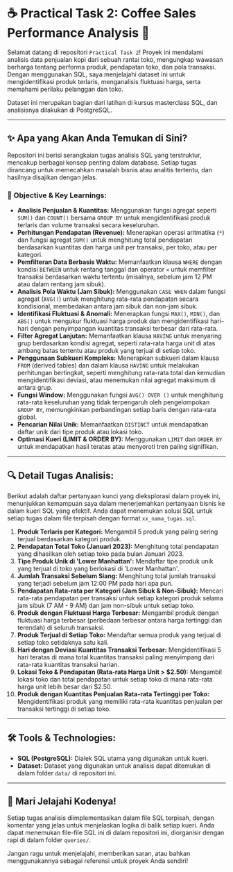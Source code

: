 # ☕ Practical Task 2: Coffee Sales Performance Analysis 🚀

Selamat datang di repositori `Practical Task 2`! Proyek ini mendalami analisis data penjualan kopi dari sebuah rantai toko, mengungkap wawasan berharga tentang performa produk, pendapatan toko, dan pola transaksi. Dengan menggunakan SQL, saya menjelajahi dataset ini untuk mengidentifikasi produk terlaris, menganalisis fluktuasi harga, serta memahami perilaku pelanggan dan toko.

Dataset ini merupakan bagian dari latihan di kursus masterclass SQL, dan analisisnya dilakukan di PostgreSQL.

---

## ✨ Apa yang Akan Anda Temukan di Sini?

Repositori ini berisi serangkaian tugas analisis SQL yang terstruktur, mencakup berbagai konsep penting dalam database. Setiap tugas dirancang untuk memecahkan masalah bisnis atau analitis tertentu, dan hasilnya disajikan dengan jelas.

### 🎯 Objective & Key Learnings:

* **Analisis Penjualan & Kuantitas:** Menggunakan fungsi agregat seperti `SUM()` dan `COUNT()` bersama `GROUP BY` untuk mengidentifikasi produk terlaris dan volume transaksi secara keseluruhan.
* **Perhitungan Pendapatan (Revenue):** Menerapkan operasi aritmatika (`*`) dan fungsi agregat `SUM()` untuk menghitung total pendapatan berdasarkan kuantitas dan harga unit per transaksi, per toko, atau per kategori.
* **Pemfilteran Data Berbasis Waktu:** Memanfaatkan klausa `WHERE` dengan kondisi `BETWEEN` untuk rentang tanggal dan operator `<` untuk memfilter transaksi berdasarkan waktu tertentu (misalnya, sebelum jam 12 PM atau dalam rentang jam sibuk).
* **Analisis Pola Waktu (Jam Sibuk):** Menggunakan `CASE WHEN` dalam fungsi agregat (`AVG()`) untuk menghitung rata-rata pendapatan secara kondisional, membedakan antara jam sibuk dan non-jam sibuk.
* **Identifikasi Fluktuasi & Anomali:** Menerapkan fungsi `MAX()`, `MIN()`, dan `ABS()` untuk mengukur fluktuasi harga produk dan mengidentifikasi hari-hari dengan penyimpangan kuantitas transaksi terbesar dari rata-rata.
* **Filter Agregat Lanjutan:** Memanfaatkan klausa `HAVING` untuk menyaring grup berdasarkan kondisi agregat, seperti rata-rata harga unit di atas ambang batas tertentu atau produk yang terjual di setiap toko.
* **Penggunaan Subkueri Kompleks:** Menerapkan subkueri dalam klausa `FROM` (derived tables) dan dalam klausa `HAVING` untuk melakukan perhitungan bertingkat, seperti menghitung rata-rata total dan kemudian mengidentifikasi deviasi, atau menemukan nilai agregat maksimum di antara grup.
* **Fungsi Window:** Menggunakan fungsi `AVG() OVER ()` untuk menghitung rata-rata keseluruhan yang tidak terpengaruh oleh pengelompokan `GROUP BY`, memungkinkan perbandingan setiap baris dengan rata-rata global.
* **Pencarian Nilai Unik:** Memanfaatkan `DISTINCT` untuk mendapatkan daftar unik dari tipe produk atau lokasi toko.
* **Optimasi Kueri (LIMIT & ORDER BY):** Menggunakan `LIMIT` dan `ORDER BY` untuk mendapatkan hasil teratas atau menyoroti tren paling signifikan.

---

## 🔍 Detail Tugas Analisis:

Berikut adalah daftar pertanyaan kunci yang dieksplorasi dalam proyek ini, menunjukkan kemampuan saya dalam menerjemahkan pertanyaan bisnis ke dalam kueri SQL yang efektif. Anda dapat menemukan solusi SQL untuk setiap tugas dalam file terpisah dengan format `xx_nama_tugas.sql`.

1.  **Produk Terlaris per Kategori:** Mengambil 5 produk yang paling sering terjual berdasarkan kategori produk.
2.  **Pendapatan Total Toko (Januari 2023):** Menghitung total pendapatan yang dihasilkan oleh setiap toko pada bulan Januari 2023.
3.  **Tipe Produk Unik di 'Lower Manhattan':** Mendaftar tipe produk unik yang terjual di toko yang berlokasi di 'Lower Manhattan'.
4.  **Jumlah Transaksi Sebelum Siang:** Menghitung total jumlah transaksi yang terjadi sebelum jam 12:00 PM pada hari apa pun.
5.  **Pendapatan Rata-rata per Kategori (Jam Sibuk & Non-Sibuk):** Mencari rata-rata pendapatan per transaksi untuk setiap kategori produk selama jam sibuk (7 AM - 9 AM) dan jam non-sibuk untuk setiap toko.
6.  **Produk dengan Fluktuasi Harga Terbesar:** Mengambil produk dengan fluktuasi harga terbesar (perbedaan terbesar antara harga tertinggi dan terendah) di seluruh transaksi.
7.  **Produk Terjual di Setiap Toko:** Mendaftar semua produk yang terjual di setiap toko setidaknya satu kali.
8.  **Hari dengan Deviasi Kuantitas Transaksi Terbesar:** Mengidentifikasi 5 hari teratas di mana total kuantitas transaksi paling menyimpang dari rata-rata kuantitas transaksi harian.
9.  **Lokasi Toko & Pendapatan (Rata-rata Harga Unit > $2.50):** Mengambil lokasi toko dan total pendapatan untuk setiap toko di mana rata-rata harga unit lebih besar dari $2.50.
10. **Produk dengan Kuantitas Penjualan Rata-rata Tertinggi per Toko:** Mengidentifikasi produk yang memiliki rata-rata kuantitas penjualan per transaksi tertinggi di setiap toko.

---

## 🛠️ Tools & Technologies:

* **SQL (PostgreSQL):** Dialek SQL utama yang digunakan untuk kueri.
* **Dataset:** Dataset yang digunakan untuk analisis dapat ditemukan di dalam folder `data/` di repositori ini.

---

## 🚀 Mari Jelajahi Kodenya!

Setiap tugas analisis diimplementasikan dalam file SQL terpisah, dengan komentar yang jelas untuk menjelaskan logika di balik setiap kueri. Anda dapat menemukan file-file SQL ini di dalam repositori ini, diorganisir dengan rapi di dalam folder `queries/`.

Jangan ragu untuk menjelajahi, memberikan saran, atau bahkan menggunakannya sebagai referensi untuk proyek Anda sendiri!
